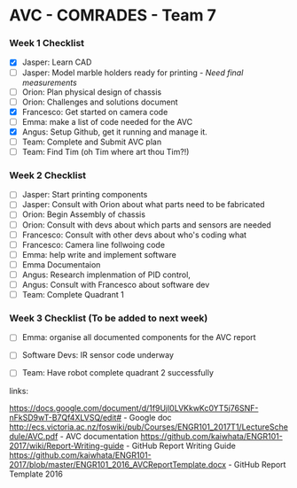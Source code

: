 # AVC - COMRADES - Team 7
### Week 1 Checklist
- [X] Jasper: Learn CAD
- [ ] Jasper: Model marble holders ready for printing  - *Need final measurements*
- [ ] Orion: Plan physical design of chassis
- [ ] Orion: Challenges and solutions document
- [X] Francesco: Get started on camera code
- [ ] Emma: make a list of  code needed for the AVC 
- [X] Angus: Setup Github, get it running and manage it.
- [ ] Team:  Complete and Submit  AVC plan
- [ ] Team: Find Tim (oh Tim where art thou Tim?!)

### Week 2 Checklist
- [ ] Jasper: Start printing components
- [ ] Jasper: Consult with Orion about what parts need to be fabricated 
- [ ] Orion: Begin Assembly of chassis
- [ ] Orion: Consult with devs about which parts and sensors are needed
- [ ] Francesco: Consult with other devs about who's coding what
- [ ] Francesco: Camera line follwoing code
- [ ] Emma: help write and implement software
- [ ] Emma Documentaion
- [ ] Angus: Research implenmation of PID control, 
- [ ] Angus: Consult with Francesco about software dev
- [ ] Team: Complete Quadrant 1

### Week 3 Checklist (To be added to next week)
- [ ] Emma: organise all documented components for the AVC report
- [ ] Software Devs: IR sensor code underway
- [ ] Team: Have robot complete quadrant 2 successfully 





links:

https://docs.google.com/document/d/1f9Ujl0LVKkwKc0YT5j76SNF-nFkSD9wT-B7Qf4XLVSQ/edit# - Google doc
http://ecs.victoria.ac.nz/foswiki/pub/Courses/ENGR101_2017T1/LectureSchedule/AVC.pdf - AVC documentation
https://github.com/kaiwhata/ENGR101-2017/wiki/Report-Writing-guide - GitHub Report Writing Guide
https://github.com/kaiwhata/ENGR101-2017/blob/master/ENGR101_2016_AVCReportTemplate.docx - GitHub Report Template 2016
